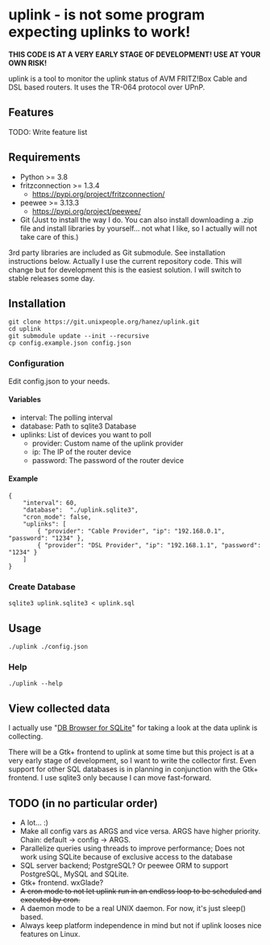 # uplink - is not some program expecting uplinks to work!

**THIS CODE IS AT A VERY EARLY STAGE OF DEVELOPMENT! USE AT YOUR OWN RISK!**

uplink is a tool to monitor the uplink status of AVM FRITZ!Box Cable and DSL based routers. It uses the TR-064 protocol over UPnP.

## Features

TODO: Write feature list

## Requirements

 - Python >= 3.8
 - fritzconnection >= 1.3.4
   - https://pypi.org/project/fritzconnection/
 - peewee >= 3.13.3
   - https://pypi.org/project/peewee/
 - Git (Just to install the way I do. You can also install downloading a .zip file and install libraries by yourself... not what I like, so I actually will not take care of this.)

3rd party libraries are included as Git submodule. See installation instructions below. Actually I use the current repository code. This will change but for development this is the easiest solution. I will switch to stable releases some day.

## Installation

    git clone https://git.unixpeople.org/hanez/uplink.git
    cd uplink
    git submodule update --init --recursive
    cp config.example.json config.json

### Configuration

Edit config.json to your needs.

#### Variables

 - interval: The polling interval
 - database: Path to sqlite3 Database
 - uplinks: List of devices you want to poll
   - provider: Custom name of the uplink provider
   - ip: The IP of the router device
   - password: The password of the router device

#### Example

    {
        "interval": 60,
        "database":  "./uplink.sqlite3",
        "cron_mode": false,
        "uplinks": [
            { "provider": "Cable Provider", "ip": "192.168.0.1", "password": "1234" },
            { "provider": "DSL Provider", "ip": "192.168.1.1", "password": "1234" }
        ]
    }

### Create Database

    sqlite3 uplink.sqlite3 < uplink.sql

## Usage

    ./uplink ./config.json

### Help

    ./uplink --help

## View collected data

I actually use "[DB Browser for SQLite](https://sqlitebrowser.org/)" for taking a look at the
data uplink is collecting.

There will be a Gtk+ frontend to uplink at some time but this project is at a very early
stage of development, so I want to write the collector first. Even support for other SQL
databases is in planning in conjunction with the Gtk+ frontend. I use sqlite3 only because I
can move fast-forward.

## TODO (in no particular order)

 - A lot... :)
 - Make all config vars as ARGS and vice versa. ARGS have higher priority. Chain: default -> config -> ARGS.
 - Parallelize queries using threads to improve performance; Does not work using SQLite because of exclusive access to the database
 - SQL server backend; PostgreSQL? Or peewee ORM to support PostgreSQL, MySQL and SQLite.
 - Gtk+ frontend. wxGlade?
 - ~~A cron mode to not let uplink run in an endless loop to be scheduled and executed by cron.~~
 - A daemon mode to be a real UNIX daemon. For now, it's just sleep() based.
 - Always keep platform independence in mind but not if uplink looses nice features on Linux. 

